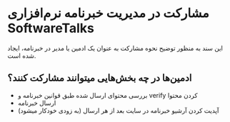 # مشارکت در مدیریت خبرنامه نرم‌افزاری SoftwareTalks

این سند به منظور توضیح نحوه مشارکت به عنوان یک ادمین یا مدیر در خبرنامه، ایجاد شده است.

## ادمین‌ها در چه بخش‌هایی میتوانند مشارکت کنند؟

- بررسی محتوای ارسال شده طبق قوانین خبرنامه و verify کردن محتوا
- ارسال خبرنامه
- آپدیت کردن آرشیو خبرنامه در سایت بعد از هر ارسال (به زودی خودکار میشود)
